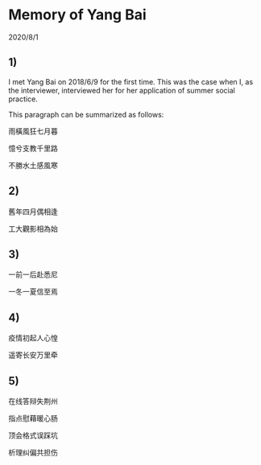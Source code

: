 # Memory of Yang Bai
2020/8/1

## 1) 
I met Yang Bai on 2018/6/9 for the first time. This was the case when I, as the interviewer,
interviewed her for her application of summer social practice.

This paragraph can be summarized as follows:

雨橫風狂七月暮

憶兮支教千里路

不勝水土感風寒

## 2)
舊年四月偶相逢

工大觀影相為始

## 3)
一前一后赴悉尼

一冬一夏信至焉

## 4)
疫情初起人心惶

遥寄长安万里牵

## 5) 
在线答辩失荆州

指点慰藉暖心肠

顶会格式误踩坑

析理纠偏共担伤
